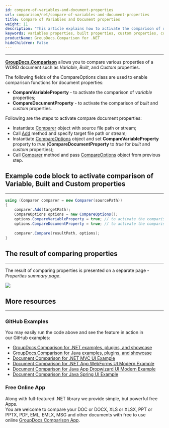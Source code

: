 ```yaml
---
id: compare-of-variables-and-document-properties
url: comparison/net/compare-of-variables-and-document-properties
title: Compare of Variables and Document properties
weight: 11
description: "This article explains how to activate the comparison of document properties in GroupDocs.Comparison for .NET."
keywords: variables properties, built properties, custom properties, compare document properties, CompareVariableProperty, CompareDocumentProperty
productName: GroupDocs.Comparison for .NET
hideChildren: False
---
```


***

**[GroupDocs.Comparison](https://products.groupdocs.com/comparison/net)** allows you to compare various properties of a WORD document such as *Variable*, *Built*, and *Custom* properties.

The following fields of the CompareOptions class are used to enable comparison functions for document properties:

*   **CompareVariableProperty** - to activate the comparison of *variable* properties;
*   **CompareDocumentProperty** - to activate the comparison of *built* and *custom* properties.

Following are the steps to activate compare document properties:

*   Instantiate [Comparer](https://apireference.groupdocs.com/comparison/net/groupdocs.comparison/comparer) object with source file path or stream;
*   Call [Add](https://apireference.groupdocs.com/comparison/net/groupdocs.comparison/comparer/methods/add/index) method and specify target file path or stream;
*   Instantiate [CompareOptions](https://apireference.groupdocs.com/comparison/net/groupdocs.comparison.options/compareoptions) object and set **CompareVariableProperty** property to *true* (**CompareDocumentProperty** to *true* for *built* and *custom* properties);
*   Call [Comparer](https://apireference.groupdocs.com/comparison/net/groupdocs.comparison/comparer) method and pass [CompareOptions](https://apireference.groupdocs.com/comparison/net/groupdocs.comparison.options/compareoptions) object from previous step.

## Example code block to activate comparison of Variable, Built and Custom properties

---

```csharp
using (Comparer comparer = new Comparer(sourcePath))
{
    comparer.Add(targetPath);
    CompareOptions options = new CompareOptions();
    options.CompareVariableProperty = true; // to activate the comparison of variable properties
    options.CompareDocumentProperty = true; // to activate the comparison of built and custom properties
     
    comparer.Compare(resultPath, options);
}
```

## The result of comparing properties

---

The result of comparing properties is presented on a separate page - *Properties summary page*.

![](comparison/net/images/properties-summary-page.png)

## More resources

---

### GitHub Examples
You may easily run the code above and see the feature in action in our GitHub examples:
*   [GroupDocs.Comparison for .NET examples, plugins, and showcase](https://github.com/groupdocs-comparison/GroupDocs.Comparison-for-.NET)
*   [GroupDocs.Comparison for Java examples, plugins, and showcase](https://github.com/groupdocs-comparison/GroupDocs.Comparison-for-Java)
*   [Document Comparison for .NET MVC UI Example](https://github.com/groupdocs-comparison/GroupDocs.Comparison-for-.NET-MVC)
*   [Document Comparison for .NET App WebForms UI Modern Example](https://github.com/groupdocs-comparison/GroupDocs.Comparison-for-.NET-WebForms)
*   [Document Comparison for Java App Dropwizard UI Modern Example](https://github.com/groupdocs-comparison/GroupDocs.Comparison-for-Java-Dropwizard)
*   [Document Comparison for Java Spring UI Example](https://github.com/groupdocs-comparison/GroupDocs.Comparison-for-Java-Spring)
    
### Free Online App
Along with full-featured .NET library we provide simple, but powerful free Apps.  
You are welcome to compare your DOC or DOCX, XLS or XLSX, PPT or PPTX, PDF, EML, EMLX, MSG and other documents with free to use online [GroupDocs Comparison App](https://products.groupdocs.app/comparison).